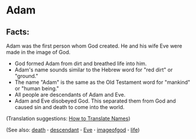 # Adam #

## Facts: ##

Adam was the first person whom God created. He and his wife Eve were made in the image of God. 

* God formed Adam from dirt and breathed life into him.
* Adam's name sounds similar to the Hebrew word for "red dirt" or "ground."
* The name "Adam" is the same as the Old Testament word for "mankind" or "human being."
* All people are descendants of Adam and Eve.
* Adam and Eve disobeyed God. This separated them from God and caused sin and death to come into the world.

(Translation suggestions: [How to Translate Names](https://git.door43.org/Door43/en-ta-translate-vol1/src/master/content/translate_names.md))

(See also: [death](../kt/death.md) **·** [descendant](../other/descendant.md) **·** [Eve](../other/eve.md) **·** [imageofgod](../kt/imageofgod.md) **·** [life](../kt/life.md))

## 